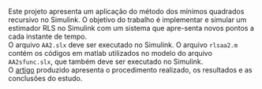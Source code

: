 Este projeto apresenta um aplicação do método dos mínimos quadrados recursivo no Simulink. O objetivo do trabalho é implementar e simular um estimador RLS no Simulink com um sistema que apre-senta novos pontos a cada instante de tempo.<br>
O arquivo ```AA2.slx``` deve ser executado no Simulink. O arquivo ```rlsaa2.m``` contém os códigos em matlab utilizados no modelo do arquivo ```AA2sfunc.slx```, que também deve ser executado no Simulink.<br>
O [artigo](https://github.com/jhaidan42/metodo_minimos_quadrados_recursivo/files/10108406/Atv_Ass_2_Jhaidan.pdf) produzido apresenta o procedimento realizado, os resultados e as conclusões do estudo.